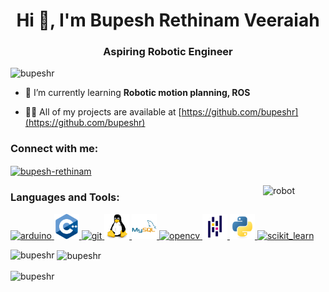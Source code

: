 <h1 align="center">Hi 👋, I'm Bupesh Rethinam Veeraiah</h1>
<h3 align="center">Aspiring Robotic Engineer</h3>


<p align="left"> <img src="https://komarev.com/ghpvc/?username=bupeshr&label=Profile%20views&color=0e75b6&style=flat" alt="bupeshr" /> </p>

- 🌱 I’m currently learning **Robotic motion planning, ROS**

- 👨‍💻 All of my projects are available at [https://github.com/bupeshr](https://github.com/bupeshr)

<h3 align="left">Connect with me:</h3>
<p align="left">
<a href="https://linkedin.com/in/bupesh-rethinam" target="blank"><img align="center" src="https://raw.githubusercontent.com/rahuldkjain/github-profile-readme-generator/master/src/images/icons/Social/linked-in-alt.svg" alt="bupesh-rethinam" height="30" width="40" /></a>
</p>
<img align="right" alt="robot" width="100" scr="https://raw.githubusercontent.com/bupeshr/bupeshr/main/resources/pin.gif">

<h3 align="left">Languages and Tools:</h3>
<p align="left"> <a href="https://www.arduino.cc/" target="_blank" rel="noreferrer"> <img src="https://cdn.worldvectorlogo.com/logos/arduino-1.svg" alt="arduino" width="40" height="40"/> </a> <a href="https://www.w3schools.com/cpp/" target="_blank" rel="noreferrer"> <img src="https://raw.githubusercontent.com/devicons/devicon/master/icons/cplusplus/cplusplus-original.svg" alt="cplusplus" width="40" height="40"/> </a> <a href="https://git-scm.com/" target="_blank" rel="noreferrer"> <img src="https://www.vectorlogo.zone/logos/git-scm/git-scm-icon.svg" alt="git" width="40" height="40"/> </a> <a href="https://www.linux.org/" target="_blank" rel="noreferrer"> <img src="https://raw.githubusercontent.com/devicons/devicon/master/icons/linux/linux-original.svg" alt="linux" width="40" height="40"/> </a> <a href="https://www.mysql.com/" target="_blank" rel="noreferrer"> <img src="https://raw.githubusercontent.com/devicons/devicon/master/icons/mysql/mysql-original-wordmark.svg" alt="mysql" width="40" height="40"/> </a> <a href="https://opencv.org/" target="_blank" rel="noreferrer"> <img src="https://www.vectorlogo.zone/logos/opencv/opencv-icon.svg" alt="opencv" width="40" height="40"/> </a> <a href="https://pandas.pydata.org/" target="_blank" rel="noreferrer"> <img src="https://raw.githubusercontent.com/devicons/devicon/2ae2a900d2f041da66e950e4d48052658d850630/icons/pandas/pandas-original.svg" alt="pandas" width="40" height="40"/> </a> <a href="https://www.python.org" target="_blank" rel="noreferrer"> <img src="https://raw.githubusercontent.com/devicons/devicon/master/icons/python/python-original.svg" alt="python" width="40" height="40"/> </a> <a href="https://scikit-learn.org/" target="_blank" rel="noreferrer"> <img src="https://upload.wikimedia.org/wikipedia/commons/0/05/Scikit_learn_logo_small.svg" alt="scikit_learn" width="40" height="40"/> </a> </p>

<p><img align="left" src="https://github-readme-stats.vercel.app/api/top-langs?username=bupeshr&show_icons=true&locale=en&layout=compact" alt="bupeshr" /></p>

<p>&nbsp;<img align="center" src="https://github-readme-stats.vercel.app/api?username=bupeshr&show_icons=true&locale=en" alt="bupeshr" /></p>

<p><img align="center" src="https://github-readme-streak-stats.herokuapp.com/?user=bupeshr&" alt="bupeshr" /></p>


<!---
Bupesh-Rethen/Bupesh-Rethen is a ✨ special ✨ repository because its `README.md` (this file) appears on your GitHub profile.
You can click the Preview link to take a look at your changes.
--->
